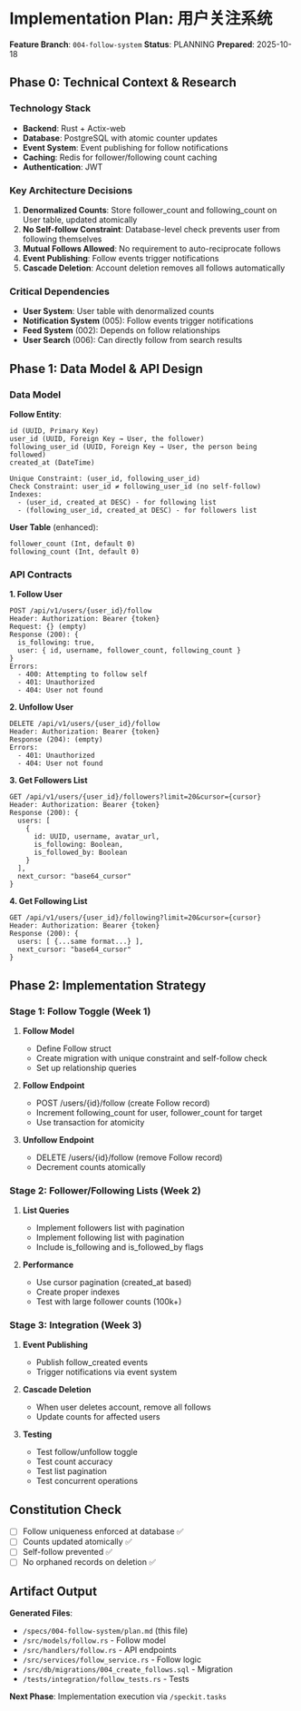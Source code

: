 # Implementation Plan: 用户关注系统

**Feature Branch**: `004-follow-system`
**Status**: PLANNING
**Prepared**: 2025-10-18

## Phase 0: Technical Context & Research

### Technology Stack

- **Backend**: Rust + Actix-web
- **Database**: PostgreSQL with atomic counter updates
- **Event System**: Event publishing for follow notifications
- **Caching**: Redis for follower/following count caching
- **Authentication**: JWT

### Key Architecture Decisions

1. **Denormalized Counts**: Store follower_count and following_count on User table, updated atomically
2. **No Self-follow Constraint**: Database-level check prevents user from following themselves
3. **Mutual Follows Allowed**: No requirement to auto-reciprocate follows
4. **Event Publishing**: Follow events trigger notifications
5. **Cascade Deletion**: Account deletion removes all follows automatically

### Critical Dependencies

- **User System**: User table with denormalized counts
- **Notification System** (005): Follow events trigger notifications
- **Feed System** (002): Depends on follow relationships
- **User Search** (006): Can directly follow from search results

## Phase 1: Data Model & API Design

### Data Model

**Follow Entity**:
```
id (UUID, Primary Key)
user_id (UUID, Foreign Key → User, the follower)
following_user_id (UUID, Foreign Key → User, the person being followed)
created_at (DateTime)

Unique Constraint: (user_id, following_user_id)
Check Constraint: user_id ≠ following_user_id (no self-follow)
Indexes:
  - (user_id, created_at DESC) - for following list
  - (following_user_id, created_at DESC) - for followers list
```

**User Table** (enhanced):
```
follower_count (Int, default 0)
following_count (Int, default 0)
```

### API Contracts

**1. Follow User**
```
POST /api/v1/users/{user_id}/follow
Header: Authorization: Bearer {token}
Request: {} (empty)
Response (200): {
  is_following: true,
  user: { id, username, follower_count, following_count }
}
Errors:
  - 400: Attempting to follow self
  - 401: Unauthorized
  - 404: User not found
```

**2. Unfollow User**
```
DELETE /api/v1/users/{user_id}/follow
Header: Authorization: Bearer {token}
Response (204): (empty)
Errors:
  - 401: Unauthorized
  - 404: User not found
```

**3. Get Followers List**
```
GET /api/v1/users/{user_id}/followers?limit=20&cursor={cursor}
Header: Authorization: Bearer {token}
Response (200): {
  users: [
    {
      id: UUID, username, avatar_url,
      is_following: Boolean,
      is_followed_by: Boolean
    }
  ],
  next_cursor: "base64_cursor"
}
```

**4. Get Following List**
```
GET /api/v1/users/{user_id}/following?limit=20&cursor={cursor}
Header: Authorization: Bearer {token}
Response (200): {
  users: [ {...same format...} ],
  next_cursor: "base64_cursor"
}
```

## Phase 2: Implementation Strategy

### Stage 1: Follow Toggle (Week 1)

1. **Follow Model**
   - Define Follow struct
   - Create migration with unique constraint and self-follow check
   - Set up relationship queries

2. **Follow Endpoint**
   - POST /users/{id}/follow (create Follow record)
   - Increment following_count for user, follower_count for target
   - Use transaction for atomicity

3. **Unfollow Endpoint**
   - DELETE /users/{id}/follow (remove Follow record)
   - Decrement counts atomically

### Stage 2: Follower/Following Lists (Week 2)

1. **List Queries**
   - Implement followers list with pagination
   - Implement following list with pagination
   - Include is_following and is_followed_by flags

2. **Performance**
   - Use cursor pagination (created_at based)
   - Create proper indexes
   - Test with large follower counts (100k+)

### Stage 3: Integration (Week 3)

1. **Event Publishing**
   - Publish follow_created events
   - Trigger notifications via event system

2. **Cascade Deletion**
   - When user deletes account, remove all follows
   - Update counts for affected users

3. **Testing**
   - Test follow/unfollow toggle
   - Test count accuracy
   - Test list pagination
   - Test concurrent operations

## Constitution Check

- [ ] Follow uniqueness enforced at database ✅
- [ ] Counts updated atomically ✅
- [ ] Self-follow prevented ✅
- [ ] No orphaned records on deletion ✅

## Artifact Output

**Generated Files**:
- `/specs/004-follow-system/plan.md` (this file)
- `/src/models/follow.rs` - Follow model
- `/src/handlers/follow.rs` - API endpoints
- `/src/services/follow_service.rs` - Follow logic
- `/src/db/migrations/004_create_follows.sql` - Migration
- `/tests/integration/follow_tests.rs` - Tests

**Next Phase**: Implementation execution via `/speckit.tasks`
